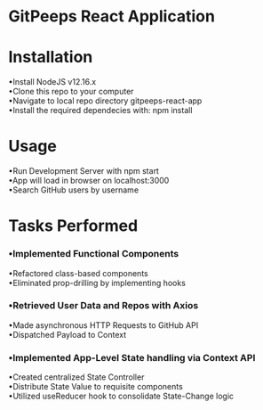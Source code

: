 # GitPeeps React Application  
# Installation     
•Install NodeJS v12.16.x   
•Clone this repo to your computer    
•Navigate to local repo directory gitpeeps-react-app  
•Install the required dependecies with: npm install  
# Usage  
•Run Development Server with npm start  
•App will load in browser on localhost:3000  
•Search GitHub users by username  
# Tasks Performed  
### •Implemented Functional Components  
•Refactored class-based components  
•Eliminated prop-drilling by implementing hooks  
### •Retrieved User Data and Repos with Axios  
•Made asynchronous HTTP Requests to GitHub API  
•Dispatched Payload to Context  
### •Implemented App-Level State handling via Context API  
•Created centralized State Controller  
•Distribute State Value to requisite components  
•Utilized useReducer hook to consolidate State-Change logic  
